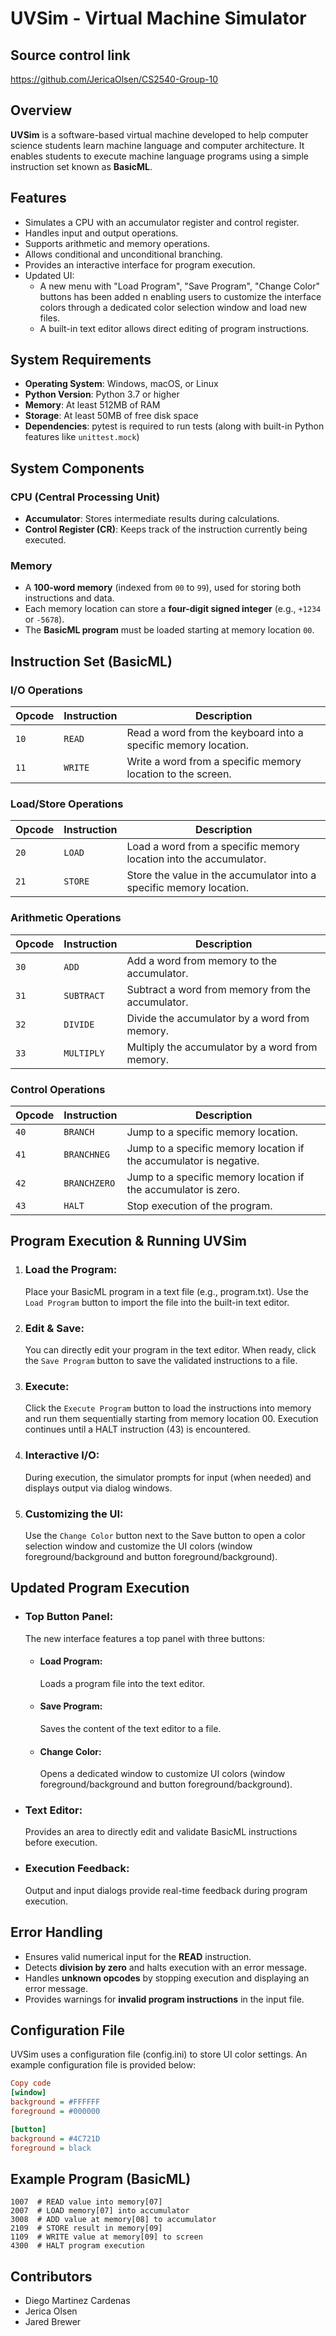 # UVSim - Virtual Machine Simulator

## Source control link
https://github.com/JericaOlsen/CS2540-Group-10

## Overview

**UVSim** is a software-based virtual machine developed to help computer science students learn machine language and computer architecture. It enables students to execute machine language programs using a simple instruction set known as **BasicML**.

## Features

- Simulates a CPU with an accumulator register and control register.
- Handles input and output operations.
- Supports arithmetic and memory operations.
- Allows conditional and unconditional branching.
- Provides an interactive interface for program execution.
- Updated UI:
    - A new menu with "Load Program", "Save Program", "Change Color" buttons has been added n enabling users to customize the interface colors through a dedicated color selection window and load new files.
    - A built-in text editor allows direct editing of program instructions.

## System Requirements

- **Operating System**: Windows, macOS, or Linux  
- **Python Version**: Python 3.7 or higher  
- **Memory**: At least 512MB of RAM  
- **Storage**: At least 50MB of free disk space  
- **Dependencies**: pytest is required to run tests (along with built-in Python features like `unittest.mock`) 

## System Components

### CPU (Central Processing Unit)
- **Accumulator**: Stores intermediate results during calculations.
- **Control Register (CR)**: Keeps track of the instruction currently being executed.

### Memory
- A **100-word memory** (indexed from `00` to `99`), used for storing both instructions and data.
- Each memory location can store a **four-digit signed integer** (e.g., `+1234` or `-5678`).
- The **BasicML program** must be loaded starting at memory location `00`.

## Instruction Set (BasicML)

### I/O Operations

| Opcode | Instruction | Description |
|--------|------------|-------------|
| `10`   | `READ`     | Read a word from the keyboard into a specific memory location. |
| `11`   | `WRITE`    | Write a word from a specific memory location to the screen. |

### Load/Store Operations

| Opcode | Instruction | Description |
|--------|------------|-------------|
| `20`   | `LOAD`     | Load a word from a specific memory location into the accumulator. |
| `21`   | `STORE`    | Store the value in the accumulator into a specific memory location. |

### Arithmetic Operations

| Opcode | Instruction | Description |
|--------|------------|-------------|
| `30`   | `ADD`      | Add a word from memory to the accumulator. |
| `31`   | `SUBTRACT` | Subtract a word from memory from the accumulator. |
| `32`   | `DIVIDE`   | Divide the accumulator by a word from memory. |
| `33`   | `MULTIPLY` | Multiply the accumulator by a word from memory. |

### Control Operations

| Opcode | Instruction | Description |
|--------|------------|-------------|
| `40`   | `BRANCH`       | Jump to a specific memory location. |
| `41`   | `BRANCHNEG`    | Jump to a specific memory location if the accumulator is negative. |
| `42`   | `BRANCHZERO`   | Jump to a specific memory location if the accumulator is zero. |
| `43`   | `HALT`         | Stop execution of the program. |

## Program Execution & Running UVSim

1. ### Load the Program:
    Place your BasicML program in a text file (e.g., program.txt). Use the `Load Program` button to import the file into the built-in text editor.

2. ### Edit & Save:
    You can directly edit your program in the text editor. When ready, click the `Save Program` button to save the validated instructions to a file.

3. ### Execute:
    Click the `Execute Program` button to load the instructions into memory and run them sequentially starting from memory location 00. Execution continues until a HALT instruction (43) is encountered.

4. ### Interactive I/O:
    During execution, the simulator prompts for input (when needed) and displays output via dialog windows.

5. ### Customizing the UI:
    Use the `Change Color` button next to the Save button to open a color selection window and customize the UI colors (window foreground/background and button foreground/background).

## Updated Program Execution

- ### Top Button Panel:
    The new interface features a top panel with three buttons:

    - #### Load Program: 
        Loads a program file into the text editor.
    - #### Save Program:
        Saves the content of the text editor to a file.
    - #### Change Color: 
        Opens a dedicated window to customize UI colors (window foreground/background and button foreground/background).

- ### Text Editor:
    Provides an area to directly edit and validate BasicML instructions before execution.

- ### Execution Feedback:
    Output and input dialogs provide real-time feedback during program execution.


## Error Handling

- Ensures valid numerical input for the **READ** instruction.
- Detects **division by zero** and halts execution with an error message.
- Handles **unknown opcodes** by stopping execution and displaying an error message.
- Provides warnings for **invalid program instructions** in the input file.

## Configuration File
UVSim uses a configuration file (config.ini) to store UI color settings. An example configuration file is provided below:

```ini
Copy code
[window]
background = #FFFFFF
foreground = #000000

[button]
background = #4C721D
foreground = black
```

## Example Program (BasicML)

```plaintext
1007  # READ value into memory[07]
2007  # LOAD memory[07] into accumulator
3008  # ADD value at memory[08] to accumulator
2109  # STORE result in memory[09]
1109  # WRITE value at memory[09] to screen
4300  # HALT program execution
```

## Contributors

- Diego Martinez Cardenas
- Jerica Olsen
- Jared Brewer